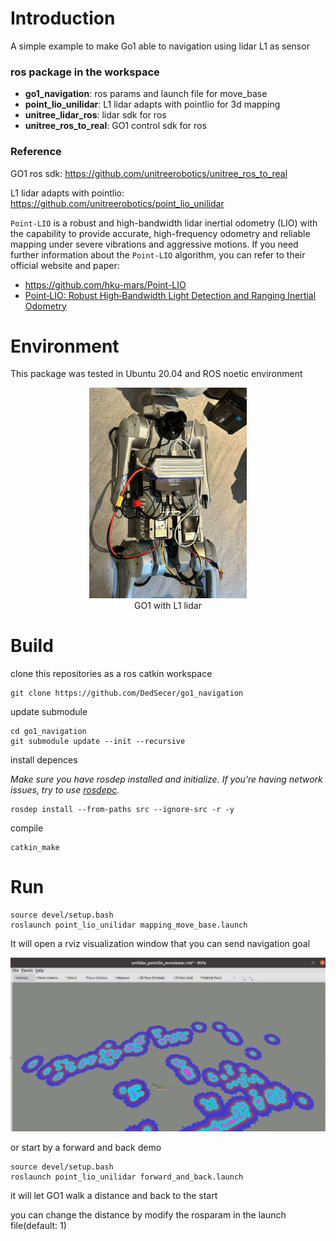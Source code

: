 # Introduction

A simple example to make Go1 able to navigation using lidar L1 as sensor

### ros package in the workspace

- **go1_navigation**: ros params and launch file for move_base
- **point_lio_unilidar**: L1 lidar adapts with pointlio for 3d mapping
- **unitree_lidar_ros**: lidar sdk for ros
- **unitree_ros_to_real**: GO1 control sdk for ros

### Reference

GO1 ros sdk: https://github.com/unitreerobotics/unitree_ros_to_real

L1 lidar adapts with pointlio: https://github.com/unitreerobotics/point_lio_unilidar

`Point-LIO` is a robust and high-bandwidth lidar inertial odometry (LIO) with the capability to provide accurate, high-frequency odometry and reliable mapping under severe vibrations and aggressive motions. If you need further information about the `Point-LIO` algorithm, you can refer to their official website and paper:

- https://github.com/hku-mars/Point-LIO
- [Point‐LIO: Robust High‐Bandwidth Light Detection and Ranging Inertial Odometry](https://onlinelibrary.wiley.com/doi/epdf/10.1002/aisy.202200459)

# Environment

This package was tested in Ubuntu 20.04 and ROS noetic environment


<div align="center">
    <div align="center">
        <img src="assets/go1_assemble.jpg" width = 50% >
    </div>
    <font>GO1 with L1 lidar</font>
</div>

# Build

clone this repositories as  a ros catkin workspace

```
git clone https://github.com/DedSecer/go1_navigation
```

update submodule
```
cd go1_navigation
git submodule update --init --recursive
```

install depences 

*Make sure you have rosdep installed and initialize. If you're having network issues, try to use [rosdepc](https://zhuanlan.zhihu.com/p/398754989).*

```
rosdep install --from-paths src --ignore-src -r -y 
```
compile
```
catkin_make
```

# Run
```
source devel/setup.bash
roslaunch point_lio_unilidar mapping_move_base.launch
```

It will open a rviz visualization window that you can send navigation goal

![image-20241123144657729](assets/image-20241123144657729.png)



or start by a forward and back demo

```
source devel/setup.bash
roslaunch point_lio_unilidar forward_and_back.launch
```

it will let GO1 walk a distance and back to the start

you can change the distance by modify the rosparam in the launch file(default: 1)